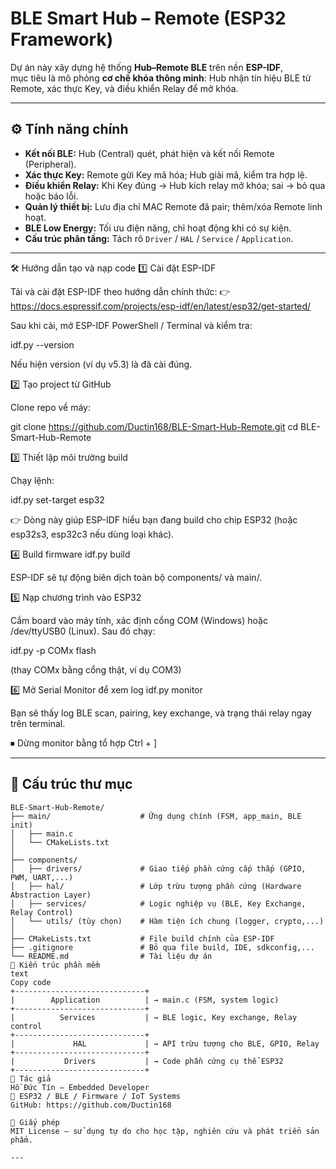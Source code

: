 # BLE Smart Hub – Remote (ESP32 Framework)

Dự án này xây dựng hệ thống **Hub–Remote BLE** trên nền **ESP-IDF**,  
mục tiêu là mô phỏng **cơ chế khóa thông minh**: Hub nhận tín hiệu BLE từ Remote, xác thực Key, và điều khiển Relay để mở khóa.

---

## ⚙️ Tính năng chính

- **Kết nối BLE:** Hub (Central) quét, phát hiện và kết nối Remote (Peripheral).  
- **Xác thực Key:** Remote gửi Key mã hóa; Hub giải mã, kiểm tra hợp lệ.  
- **Điều khiển Relay:** Khi Key đúng → Hub kích relay mở khóa; sai → bỏ qua hoặc báo lỗi.  
- **Quản lý thiết bị:** Lưu địa chỉ MAC Remote đã pair; thêm/xóa Remote linh hoạt.  
- **BLE Low Energy:** Tối ưu điện năng, chỉ hoạt động khi có sự kiện.  
- **Cấu trúc phân tầng:** Tách rõ `Driver` / `HAL` / `Service` / `Application`.  

---
🛠️ Hướng dẫn tạo và nạp code
1️⃣ Cài đặt ESP-IDF

Tải và cài đặt ESP-IDF theo hướng dẫn chính thức:
👉 https://docs.espressif.com/projects/esp-idf/en/latest/esp32/get-started/

Sau khi cài, mở ESP-IDF PowerShell / Terminal và kiểm tra:

idf.py --version


Nếu hiện version (ví dụ v5.3) là đã cài đúng.

2️⃣ Tạo project từ GitHub

Clone repo về máy:

git clone https://github.com/Ductin168/BLE-Smart-Hub-Remote.git
cd BLE-Smart-Hub-Remote

3️⃣ Thiết lập môi trường build

Chạy lệnh:

idf.py set-target esp32


👉 Dòng này giúp ESP-IDF hiểu bạn đang build cho chip ESP32 (hoặc esp32s3, esp32c3 nếu dùng loại khác).

4️⃣ Build firmware
idf.py build


ESP-IDF sẽ tự động biên dịch toàn bộ components/ và main/.

5️⃣ Nạp chương trình vào ESP32

Cắm board vào máy tính, xác định cổng COM (Windows) hoặc /dev/ttyUSB0 (Linux).
Sau đó chạy:

idf.py -p COMx flash


(thay COMx bằng cổng thật, ví dụ COM3)

6️⃣ Mở Serial Monitor để xem log
idf.py monitor


Bạn sẽ thấy log BLE scan, pairing, key exchange, và trạng thái relay ngay trên terminal.

⏹ Dừng monitor bằng tổ hợp Ctrl + ]

---
## 🧱 Cấu trúc thư mục

```text
BLE-Smart-Hub-Remote/
├── main/                    # Ứng dụng chính (FSM, app_main, BLE init)
│   ├── main.c
│   └── CMakeLists.txt
│
├── components/
│   ├── drivers/             # Giao tiếp phần cứng cấp thấp (GPIO, PWM, UART,...)
│   ├── hal/                 # Lớp trừu tượng phần cứng (Hardware Abstraction Layer)
│   ├── services/            # Logic nghiệp vụ (BLE, Key Exchange, Relay Control)
│   └── utils/ (tùy chọn)    # Hàm tiện ích chung (logger, crypto,...)
│
├── CMakeLists.txt           # File build chính của ESP-IDF
├── .gitignore               # Bỏ qua file build, IDE, sdkconfig,...
└── README.md                # Tài liệu dự án
🧩 Kiến trúc phần mềm
text
Copy code
+-----------------------------+
|        Application          | → main.c (FSM, system logic)
+-----------------------------+
|          Services           | → BLE logic, Key exchange, Relay control
+-----------------------------+
|             HAL             | → API trừu tượng cho BLE, GPIO, Relay
+-----------------------------+
|           Drivers           | → Code phần cứng cụ thể ESP32
+-----------------------------+
👤 Tác giả
Hồ Đức Tín – Embedded Developer
📍 ESP32 / BLE / Firmware / IoT Systems
GitHub: https://github.com/Ductin168

📜 Giấy phép
MIT License – sử dụng tự do cho học tập, nghiên cứu và phát triển sản phẩm.

---
